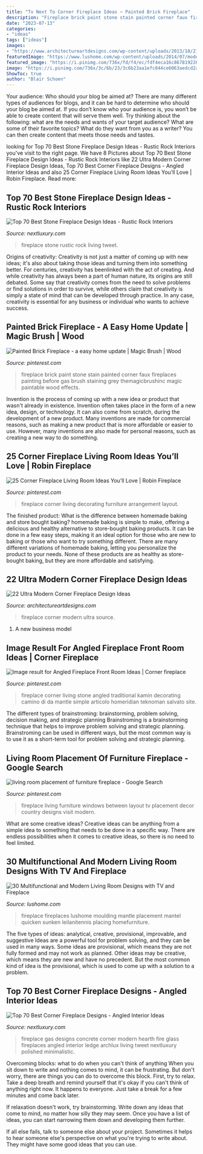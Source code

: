 ```yaml
---
title: "Tv Next To Corner Fireplace Ideas ~ Painted Brick Fireplace"
description: "Fireplace brick paint stone stain painted corner faux fireplaces painting before gas brush staining grey themagicbrushinc magic paintable wood effects"
date: "2023-07-13"
categories:
- "ideas"
tags: ["ideas"]
images:
- "https://www.architectureartdesigns.com/wp-content/uploads/2013/10/218-630x448.jpg"
featuredImage: "https://www.lushome.com/wp-content/uploads/2014/07/modern-living-room-designs-tv-fireplace-4.jpg"
featured_image: "https://i.pinimg.com/736x/fd/f4/ec/fdf4eca16c867819226d9607b11d90fe--fireplace-between-windows-tv-stands.jpg"
image: "https://i.pinimg.com/736x/3c/6b/23/3c6b23aa1efc844ce6063aedcd2ad52b.jpg"
ShowToc: true
author: "Blair Schoen"
---
```



Your audience: Who should your blog be aimed at?
There are many different types of audiences for blogs, and it can be hard to determine who should your blog be aimed at. If you don’t know who your audience is, you won’t be able to create content that will serve them well. Try thinking about the following: what are the needs and wants of your target audience? What are some of their favorite topics? What do they want from you as a writer? You can then create content that meets those needs and tastes.

	

		
looking for Top 70 Best Stone Fireplace Design Ideas - Rustic Rock Interiors you've visit to the right page. We have 8 Pictures about Top 70 Best Stone Fireplace Design Ideas - Rustic Rock Interiors like 22 Ultra Modern Corner Fireplace Design Ideas, Top 70 Best Corner Fireplace Designs - Angled Interior Ideas and also 25 Corner Fireplace Living Room Ideas You’ll Love | Robin Fireplace. Read more:
		
    
## Top 70 Best Stone Fireplace Design Ideas - Rustic Rock Interiors

<img loading=lazy src="http://nextluxury.com/wp-content/uploads/stone-fireplace-design-rustic-living-room-ideas.jpg" onerror="this.onerror=null;this.src='https://tse3.mm.bing.net/th?id=OIP.nQvXIZ_ohj7Mmhs4uxYGmAHaKK&amp;pid=15.1';" alt="Top 70 Best Stone Fireplace Design Ideas - Rustic Rock Interiors">

_Source: nextluxury.com_

>fireplace stone rustic rock living tweet. 

	

Origins of creativity:
Creativity is not just a matter of coming up with new ideas; it's also about taking those ideas and turning them into something better. For centuries, creativity has beenlinked with the act of creating. And while creativity has always been a part of human nature, its origins are still debated. Some say that creativity comes from the need to solve problems or find solutions in order to survive, while others claim that creativity is simply a state of mind that can be developed through practice. In any case, creativity is essential for any business or individual who wants to achieve success.

    
## Painted Brick Fireplace - A Easy Home Update | Magic Brush | Wood

<img loading=lazy src="https://i.pinimg.com/originals/45/29/f1/4529f1d3ac459d4524f61ae98b6ae33c.jpg" onerror="this.onerror=null;this.src='https://tse1.mm.bing.net/th?id=OIP.uhFVlyKUeYM1xNNqCiXrwgHaJ4&amp;pid=15.1';" alt="Painted Brick Fireplace - a easy home update | Magic Brush | Wood">

_Source: pinterest.com_

>fireplace brick paint stone stain painted corner faux fireplaces painting before gas brush staining grey themagicbrushinc magic paintable wood effects. 

	

Invention is the process of coming up with a new idea or product that wasn't already in existence. Invention often takes place in the form of a new idea, design, or technology. It can also come from scratch, during the development of a new product. Many inventions are made for commercial reasons, such as making a new product that is more affordable or easier to use. However, many inventions are also made for personal reasons, such as creating a new way to do something.

    
## 25 Corner Fireplace Living Room Ideas You’ll Love | Robin Fireplace

<img loading=lazy src="https://i.pinimg.com/736x/e9/dd/6f/e9dd6f79d67196df6c9046164450d6fa--corner-fireplace-decorating-corner-stone-fireplace.jpg?b=t" onerror="this.onerror=null;this.src='https://tse1.mm.bing.net/th?id=OIP.P_lScvEg-JjvhT7CxWaBAAHaLH&amp;pid=15.1';" alt="25 Corner Fireplace Living Room Ideas You’ll Love | Robin Fireplace">

_Source: pinterest.com_

>fireplace corner living decorating furniture arrangement layout. 

	

The finished product: What is the difference between homemade baking and store bought baking?
homemade baking is simple to make, offering a delicious and healthy alternative to store-bought baking products. It can be done in a few easy steps, making it an ideal option for those who are new to baking or those who want to try something different. There are many different variations of homemade baking, letting you personalize the product to your needs. None of these products are as healthy as store-bought baking, but they are more affordable and satisfying.

    
## 22 Ultra Modern Corner Fireplace Design Ideas

<img loading=lazy src="https://www.architectureartdesigns.com/wp-content/uploads/2013/10/218-630x448.jpg" onerror="this.onerror=null;this.src='https://tse3.mm.bing.net/th?id=OIP.35YakTz0s09U1rnWBDnp-wHaFR&amp;pid=15.1';" alt="22 Ultra Modern Corner Fireplace Design Ideas">

_Source: architectureartdesigns.com_

>fireplace corner modern ultra source. 

	

1. A new business model 

    
## Image Result For Angled Fireplace Front Room Ideas | Corner Fireplace

<img loading=lazy src="https://i.pinimg.com/736x/3c/6b/23/3c6b23aa1efc844ce6063aedcd2ad52b.jpg" onerror="this.onerror=null;this.src='https://tse2.mm.bing.net/th?id=OIP.octBNpkN25CLdfZYl_8XiAHaKI&amp;pid=15.1';" alt="Image result for Angled Fireplace Front Room Ideas | Corner fireplace">

_Source: pinterest.com_

>fireplace corner living stone angled traditional kamin decorating camino di da mantle simple articolo homeridian teknoman salvato site. 

	

The different types of brainstroming: brainstorming, problem solving, decision making, and strategic planning
Brainstroming is a brainstorming technique that helps to improve problem solving and strategic planning. Brainstroming can be used in different ways, but the most common way is to use it as a short-term tool for problem solving and strategic planning.

    
## Living Room Placement Of Furniture Fireplace - Google Search

<img loading=lazy src="https://i.pinimg.com/736x/fd/f4/ec/fdf4eca16c867819226d9607b11d90fe--fireplace-between-windows-tv-stands.jpg" onerror="this.onerror=null;this.src='https://tse1.mm.bing.net/th?id=OIP.oVnQhsqCVnAuu4Lp6_BBbQHaFj&amp;pid=15.1';" alt="living room placement of furniture fireplace - Google Search">

_Source: pinterest.com_

>fireplace living furniture windows between layout tv placement decor country designs visit modern. 

	

What are some creative ideas?
Creative ideas can be anything from a simple idea to something that needs to be done in a specific way. There are endless possibilities when it comes to creative ideas, so there is no need to feel limited.

    
## 30 Multifunctional And Modern Living Room Designs With TV And Fireplace

<img loading=lazy src="https://www.lushome.com/wp-content/uploads/2014/07/modern-living-room-designs-tv-fireplace-4.jpg" onerror="this.onerror=null;this.src='https://tse2.mm.bing.net/th?id=OIP.6giUgmN9ZhVvZHKv0nYUtQAAAA&amp;pid=15.1';" alt="30 Multifunctional and Modern Living Room Designs with TV and Fireplace">

_Source: lushome.com_

>fireplace fireplaces lushome moulding mantle placement mantel quicken sunken leilanitennis placing homefurniture. 

	

The five types of ideas: analytical, creative, provisional, improvable, and suggestive
Ideas are a powerful tool for problem solving, and they can be used in many ways. Some ideas are provisional, which means they are not fully formed and may not work as planned. Other ideas may be creative, which means they are new and have no precedent. But the most common kind of idea is the provisional, which is used to come up with a solution to a problem.

    
## Top 70 Best Corner Fireplace Designs - Angled Interior Ideas

<img loading=lazy src="http://nextluxury.com/wp-content/uploads/modern-polished-concrete-and-glass-corner-fireplace-design.jpg" onerror="this.onerror=null;this.src='https://tse3.mm.bing.net/th?id=OIP.50kr7euZL3dpjeJO3nx8cwHaKy&amp;pid=15.1';" alt="Top 70 Best Corner Fireplace Designs - Angled Interior Ideas">

_Source: nextluxury.com_

>fireplace gas designs concrete corner modern hearth fire glass fireplaces angled interior ledge archlux living tweet nextluxury polished minimalistic. 

	

Overcoming blocks: what to do when you can't think of anything
When you sit down to write and nothing comes to mind, it can be frustrating. But don't worry, there are things you can do to overcome this block.
First, try to relax. Take a deep breath and remind yourself that it's okay if you can't think of anything right now. It happens to everyone. Just take a break for a few minutes and come back later.

If relaxation doesn't work, try brainstorming. Write down any ideas that come to mind, no matter how silly they may seem. Once you have a list of ideas, you can start narrowing them down and developing them further.

If all else fails, talk to someone else about your project. Sometimes it helps to hear someone else's perspective on what you're trying to write about. They might have some good ideas that you can use.

